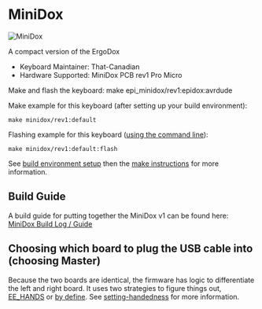 # MiniDox

![MiniDox](http://i.imgur.com/iWb3yO0.jpg)

A compact version of the ErgoDox

* Keyboard Maintainer: That-Canadian
* Hardware Supported: MiniDox PCB rev1 Pro Micro

Make and flash the keyboard:
make epi_minidox/rev1:epidox:avrdude

Make example for this keyboard (after setting up your build environment):

    make minidox/rev1:default

Flashing example for this keyboard ([using the command line](https://docs.qmk.fm/#/newbs_flashing?id=flash-your-keyboard-from-the-command-line)):

    make minidox/rev1:default:flash

See [build environment setup](https://docs.qmk.fm/#/getting_started_build_tools) then the [make instructions](https://docs.qmk.fm/#/getting_started_make_guide) for more information.

## Build Guide

A build guide for putting together the MiniDox v1 can be found here: [MiniDox Build Log / Guide](http://imgur.com/a/vImo6)


## Choosing which board to plug the USB cable into (choosing Master)

Because the two boards are identical, the firmware has logic to differentiate the left and right board. It uses two strategies to figure things out, [EE_HANDS](https://docs.qmk.fm/#/feature_split_keyboard?id=handedness-by-eeprom) or [by define](https://docs.qmk.fm/#/feature_split_keyboard?id=handedness-by-define). See [setting-handedness](https://docs.qmk.fm/#/config_options?id=setting-handedness) for more information.
